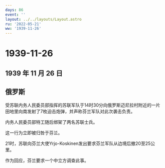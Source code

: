 ```yaml
---
days: 86
event: ''
layout: ../../layouts/Layout.astro
ru: '2022-05-21'
ww: '1939-11-26'
---
```


# 1939-11-26

## 1939 年 11 月 26 日

## 俄罗斯

受苏联内务人民委员部指挥的苏联军队于14时30分向俄罗斯迈尼拉村附近的一片田地里向南发射了7枚迫击炮弹，并声称芬兰军队对此次袭击负责。

内务人民委员部特工随后绑架了两名苏联士兵。

这一行为立即被归咎于芬兰。

21时，苏联向芬兰大使Yrjo-Koskinen发出要求芬兰军队从边境后撤20至25公里。

作为回应，芬兰要求一个中立方调查此事。